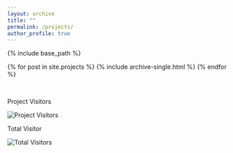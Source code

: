 ```yaml
---
layout: archive
title: ""
permalink: /projects/
author_profile: true
---
```



{% include base_path %}

{% for post in site.projects %}
  {% include archive-single.html %}
{% endfor %}


<br>

Project Visitors

![Project Visitors](https://visitor-badge.laobi.icu/badge?page_id=ahkhalwai.ahkhalwai.github.io/projects/)

Total Visitor

![Total Visitors](https://visitor-badge.laobi.icu/badge?page_id=ahkhalwai.ahkhalwai.github.io/)

<br>

